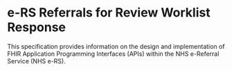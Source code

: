 # e-RS Referrals for Review Worklist Response
This specification provides information on the design and implementation of FHIR Application Programming Interfaces (APIs) within the NHS e-Referral Service (NHS e-RS). 
